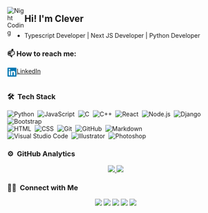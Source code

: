 <img alt="Night Coding" src="./assets/Hand%20Wave.gif" width='40' align="left"/><h2>Hi! I'm Clever</h2>
<!-- ## 👋 &nbsp;Hey there! I'm Clever -->

- Typescript Developer | Next JS Developer | Python Developer 



<!-- <a href="https://app.daily.dev/Jay0007"><img src="https://api.daily.dev/devcards/e859124a80d6435b942a49f4b29f9d99.png?r=guy" width="400" alt="John Clever's Dev Card"/></a> -->
###  📫 How to reach me:

<a href="https://www.linkedin.com/in/john-anyormisi-b271971a3/">  
  <img align="left" alt="Clever's Linkdein" width="22px" src="https://github.com/devicons/devicon/blob/master/icons/linkedin/linkedin-original.svg" />
 LinkedIn
</a>
<br>
<br/>



### 🛠 &nbsp;Tech Stack

![Python](https://img.shields.io/badge/-Python-05122A?style=flat&logo=python)&nbsp;
![JavaScript](https://img.shields.io/badge/-JavaScript-05122A?style=flat&logo=javascript)&nbsp;
![C](https://img.shields.io/badge/-C-05122A?style=flat&logo=C&logoColor=A8B9CC)&nbsp;
![C++](https://img.shields.io/badge/-C++-05122A?style=flat&logo=C%2B%2B&logoColor=00599C)&nbsp;
![React](https://img.shields.io/badge/-React-05122A?style=flat&logo=react)&nbsp;
![Node.js](https://img.shields.io/badge/-Node.js-05122A?style=flat&logo=node.js)&nbsp;
![Django](https://img.shields.io/badge/-Django-05122A?style=flat&logo=django&logoColor=092E20)&nbsp;
![Bootstrap](https://img.shields.io/badge/-Bootstrap-05122A?style=flat&logo=bootstrap&logoColor=563D7C)\
![HTML](https://img.shields.io/badge/-HTML-05122A?style=flat&logo=HTML5)&nbsp;
![CSS](https://img.shields.io/badge/-CSS-05122A?style=flat&logo=CSS3&logoColor=1572B6)&nbsp;
![Git](https://img.shields.io/badge/-Git-05122A?style=flat&logo=git)&nbsp;
![GitHub](https://img.shields.io/badge/-GitHub-05122A?style=flat&logo=github)&nbsp;
![Markdown](https://img.shields.io/badge/-Markdown-05122A?style=flat&logo=markdown)\
![Visual Studio Code](https://img.shields.io/badge/-Visual%20Studio%20Code-05122A?style=flat&logo=visual-studio-code&logoColor=007ACC)&nbsp;
![Illustrator](https://img.shields.io/badge/-Illustrator-05122A?style=flat&logo=adobe-illustrator)&nbsp;
![Photoshop](https://img.shields.io/badge/-Photoshop-05122A?style=flat&logo=adobe-photoshop)&nbsp;

### ⚙️ &nbsp;GitHub Analytics

<p align="center">
<a href="https://github.com/AVS1508">
  <img height="180em" src="https://github-readme-stats-eight-theta.vercel.app/api?username=JohnClever&show_icons=true&theme=algolia&include_all_commits=true&count_private=true"/>
  <img height="180em" src="https://github-readme-stats-eight-theta.vercel.app/api/top-langs/?username=JohnClever&layout=compact&langs_count=8&theme=algolia"/>
</a>
</p>

### 🤝🏻 &nbsp;Connect with Me

<p align="center">
<a href="https://www.linktr.ee/johnclever"><img src="https://img.shields.io/badge/-linktr.ee/johnclever-3423A6?style=flat&logo=Google-Chrome&logoColor=white"/></a>
<a href="https://linkedin.com/in/john-clever-b271971a3"><img src="https://img.shields.io/badge/-John%20clever-b271971a3?style=flat&logo=Linkedin&logoColor=white"/></a>
<a href="mailto:jclever114@gmail.com"><img src="https://img.shields.io/badge/-jclever114@gmail.com-D14836?style=flat&logo=Gmail&logoColor=white"/></a>
<a href="https://instagram.com/jc_johnclever"><img src="https://img.shields.io/badge/-@jc_johnclever-E4405F?style=flat&logo=Instagram&logoColor=white"/></a>
<a href="https://www.pinterest.ca/jclever96"><img src="https://img.shields.io/badge/-@jclever96-BD081C?style=flat&logo=Pinterest&logoColor=white"/></a>
</p>
